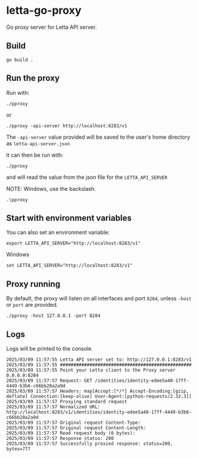 # letta-go-proxy

Go proxy server for Letta API server.

## Build
```
go build .
```

## Run the proxy

Run with:

```./pproxy```

or

```./pproxy -api-server http://localhost:8283/v1```

The `-api-server` value provided will be saved to the user's home directory as `letta-api-server.json`

It can then be run with:

```./pproxy``` 

and will read the value from the json file for the `LETTA_API_SERVER`

NOTE: Windows, use the backslash.

```.\pproxy```

## Start with environment variables

You can also set an environment variable:

```export LETTA_API_SERVER="http://localhost:8283/v1"```

Windows

```set LETTA_API_SERVER="http://localhost:8283/v1"```

## Proxy running

By default, the proxy will listen on all interfaces and port `8284`, unless `-host` or `port` are provided.

```./pproxy -host 127.0.0.1 -port 8284```

## Logs
Logs will be printed to the console.

```
2025/03/09 11:57:55 Letta API server set to: http://127.0.0.1:8283/v1
2025/03/09 11:57:55 #################################################
2025/03/09 11:57:55 Point your Letta client to the Proxy server 0.0.0.0:8284
2025/03/09 11:57:57 Request: GET /identities/identity-edee5a48-17ff-4449-b3b6-c66bb28a2a9d
2025/03/09 11:57:57 Headers: map[Accept:[*/*] Accept-Encoding:[gzip, deflate] Connection:[keep-alive] User-Agent:[python-requests/2.32.3]]
2025/03/09 11:57:57 Proxying standard request
2025/03/09 11:57:57 Normalized URL: http://localhost:8283/v1/identities/identity-edee5a48-17ff-4449-b3b6-c66bb28a2a9d
2025/03/09 11:57:57 Original request Content-Type: 
2025/03/09 11:57:57 Original request Content-Length: 
2025/03/09 11:57:57 Read request body (0 bytes): 
2025/03/09 11:57:57 Response status: 200
2025/03/09 11:57:57 Successfully proxied response: status=200, bytes=777
```
